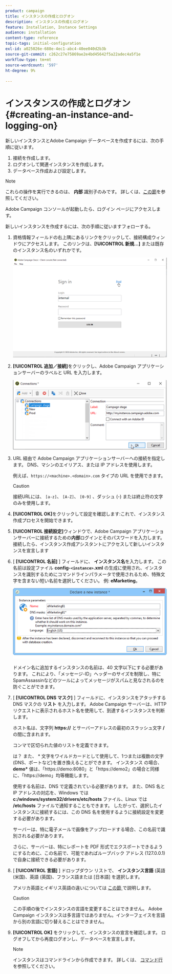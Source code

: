 ```yaml
---
product: campaign
title: インスタンスの作成とログオン
description: インスタンスの作成とログオン
feature: Installation, Instance Settings
audience: installation
content-type: reference
topic-tags: initial-configuration
exl-id: a025026e-688e-4ec1-abc4-40ee040d2b3b
source-git-commit: c262c27e75869ae2e4bd45642f5a22adec4a5f1e
workflow-type: tm+mt
source-wordcount: '597'
ht-degree: 9%

---
```


# インスタンスの作成とログオン{#creating-an-instance-and-logging-on}



新しいインスタンスとAdobe Campaign データベースを作成するには、次の手順に従います。

1. 接続を作成します。
1. ログオンして関連インスタンスを作成します。
1. データベース作成および設定します。

>[!NOTE]
>
>これらの操作を実行できるのは、 **内部** 識別子のみです。 詳しくは、[この節](../../installation/using/configuring-campaign-server.md#internal-identifier)を参照してください。

Adobe Campaign コンソールが起動したら、ログイン ページにアクセスします。

新しいインスタンスを作成するには、次の手順に従いますフォローする。

1. 資格情報フィールドの右上隅にあるリンクをクリックして、接続構成ウィンドウにアクセスします。 このリンクは、**[!UICONTROL 新規…]** または既存のインスタンス名のいずれかです。

   ![](assets/s_ncs_install_define_connection_01.png)

1. **[!UICONTROL 追加／接続]**&#x200B;をクリックし、Adobe Campaign アプリケーションサーバーのラベルと URL を入力します。

   ![](assets/s_ncs_install_define_connection_02.png)

1. URL 経由で Adobe Campaign アプリケーションサーバーへの接続を指定します。 DNS、マシンのエイリアス、または IP アドレスを使用します。

   例えば、`https://<machine>.<domain>.com` タイプの URL を使用できます。

   >[!CAUTION]
   >
   >接続URLには、 `[a-z]`、 `[A-Z]`、 `[0-9]` 、ダッシュ (-) または終止符の文字のみを使用します。

1. **[!UICONTROL OK]**&#x200B;をクリックして設定を確認します:これで、インスタンス作成プロセスを開始できます。
1. **[!UICONTROL 接続設定]**&#x200B;ウィンドウで、Adobe Campaign アプリケーションサーバーに接続するための&#x200B;**内部**&#x200B;ログインとそのパスワードを入力します。接続したら、インスタンス作成アシスタントにアクセスして新しいインスタンスを宣言します
1. [ **[!UICONTROL 名前]** ] フィールドに、 **インスタンス名**&#x200B;を入力します。 この名前は設定ファイル **config-`<instance>`.xml** の生成に使用され、インスタンスを識別するためにコマンドラインパラメータで使用されるため、特殊文字を含まない短い名前を選択してください。 例: **eMarketing**。

   ![](assets/s_ncs_install_create_instance.png)

   ドメイン名に追加するインスタンスの名前は、40 文字以下にする必要があります。 これにより、「メッセージ-ID」ヘッダーのサイズを制限し、特にSpamAssassinなどのツールによってメッセージがスパムと見なされるのを防ぐことができます。

1. [ **[!UICONTROL DNS マスク]** ] フィールドに、インスタンスをアタッチする DNS マスクの **リスト** を入力します。 Adobe Campaign サーバーは、HTTP リクエストに表示されるホスト名を使用して、到達するインスタンスを判断します。

   ホスト名は、文字列 **https://** とサーバーアドレスの最初のスラッシュ文字 **/** の間に含まれます。

   コンマで区切られた値のリストを定義できます。

   は？ また、 &#42; 文字をワイルドカードとして使用して、1つまたは複数の文字(DNS、ポートなど)を置き換えることができます。 インスタンス の場合、 **demo&#42;** 値は、「https://demo:8080」と「https://demo2」の場合と同様に、「https://demo」均等機能します。

   使用する名前は、DNS で定義されている必要があります。 また、DNS 名と IP アドレスの対応を、Windows では **c:/windows/system32/drivers/etc/hosts** ファイル、Linux では **/etc/hosts** ファイルで通知することもできます。 したがって、選択したインスタンスに接続するには、この DNS 名を使用するように接続設定を変更する必要があります。

   サーバーは、特に電子メールで画像をアップロードする場合、この名前で識別される必要があります。

   さらに、サーバーは、特にレポートを PDF 形式でエクスポートできるようにするために、この名前で、可能であればループバック アドレス (127.0.0.1) で自身に接続できる必要があります。

1. [ **[!UICONTROL 言語]** ] ドロップダウン リストで、 **インスタンス言語** (英語 (米国)、英語 (英国)、フランス語または [日本語] を選択します。

   アメリカ英語とイギリス英語の違いについては [ この節 ](../../platform/using/adobe-campaign-workspace.md#date-and-time) で説明します。

   >[!CAUTION]
   >
   >この手順の後でインスタンスの言語を変更することはできません。 Adobe Campaign インスタンスは多言語ではありません。インターフェイスを言語から別の言語に切り替えることはできません。

1. **[!UICONTROL OK]** をクリックして、インスタンスの宣言を確認します。 ログオフしてから再度ログオンし、データベースを宣言します。

   >[!NOTE]
   >
   >インスタンスはコマンドラインから作成できます。 詳しくは、 [コマンド行](../../installation/using/command-lines.md)を参照してください。
